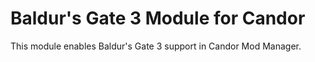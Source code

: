 # Baldur's Gate 3 Module for Candor

This module enables Baldur's Gate 3 support in Candor Mod Manager.